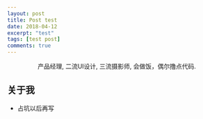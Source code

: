 ```yaml
---
layout: post
title: Post test
date: 2018-04-12
excerpt: "test"
tags: [test post]
comments: true
---
```


<center>产品经理, 二流UI设计, 三流摄影师, 会做饭，偶尔撸点代码.</center>

## 关于我
* 占坑以后再写



